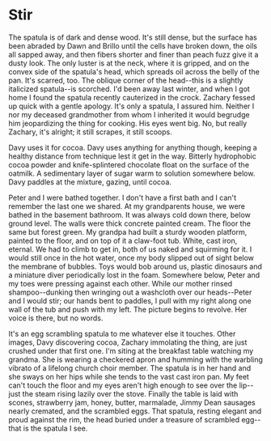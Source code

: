 # Stir

The spatula is of dark and dense wood. It's still dense, but the surface has been abraded by Dawn and Brillo until the cells have broken down, the oils all sapped away, and then fibers shorter and finer than peach fuzz give it a dusty look. The only luster is at the neck, where it is gripped, and on the convex side of the spatula's head, which spreads oil across the belly of the pan. It's scarred, too. The oblique corner of the head--this is a slightly italicized spatula--is scorched. I'd been away last winter, and when I got home I found the spatula recently cauterized in the crock. Zachary fessed up quick with a gentle apology. It's only a spatula, I assured him. Neither I nor my deceased grandmother from whom I inherited it would begrudge him jeopardizing the thing for cooking. His eyes went big. No, but really Zachary, it's alright; it still scrapes, it still scoops.

Davy uses it for cocoa. Davy uses anything for anything though, keeping a healthy distance from technique lest it get in the way. Bitterly hydrophobic cocoa powder and knife-splintered chocolate float on the surface of the oatmilk. A sedimentary layer of sugar warm to solution somewhere below. Davy paddles at the mixture, gazing, until cocoa.

Peter and I were bathed together. I don't have a first bath and I can't remember the last one we shared. At my grandparents house, we were bathed in the basement bathroom. It was always cold down there, below ground level. The walls were thick concrete painted cream. The floor the same but forest green. My grandpa had built a sturdy wooden platform, painted to the floor, and on top of it a claw-foot tub. White, cast iron, eternal. We had to climb to get in, both of us naked and squirming for it. I would still once in the hot water, once my body slipped out of sight below the membrane of bubbles. Toys would bob around us, plastic dinosaurs and a miniature diver periodically lost in the foam. Somewhere below, Peter and my toes were pressing against each other. While our mother rinsed shampoo--dunking then wringing out a washcloth over our heads--Peter and I would stir; our hands bent to paddles, I pull with my right along one wall of the tub and push with my left. The picture begins to revolve. Her voice is there, but no words.

It's an egg scrambling spatula to me whatever else it touches. Other images, Davy discovering cocoa, Zachary immolating the thing, are just crushed under that first one. I'm siting at the breakfast table watching my grandma. She is wearing a checkered apron and humming with the warbling vibrato of a lifelong church choir member. The spatula is in her hand and she sways on her hips while she tends to the vast cast iron pan. My feet can't touch the floor and my eyes aren't high enough to see over the lip--just the steam rising lazily over the stove. Finally the table is laid with scones, strawberry jam, honey, butter, marmalade, Jimmy Dean sausages nearly cremated, and the scrambled eggs. That spatula, resting elegant and proud against the rim, the head buried under a treasure of scrambled egg--that is the spatula I see.
